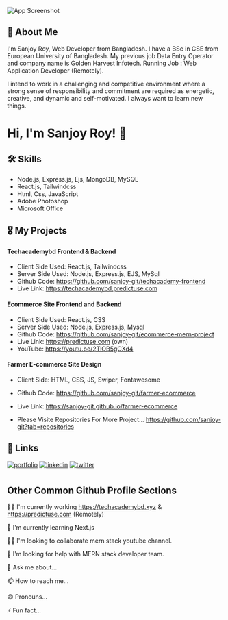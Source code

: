 ![App Screenshot](https://media.licdn.com/dms/image/C4D16AQEYrkTvO1YyJg/profile-displaybackgroundimage-shrink_350_1400/0/1654975135395?e=1694649600&v=beta&t=VqaJ9dlNV8BgWFdpeR6TJXhG-LK5tcFpzLzteyDCtzk)


## 🚀 About Me

I'm Sanjoy Roy, Web Developer from  Bangladesh. I have a BSc in CSE from European University of Bangladesh. My previous job Data Entry Operator and company name is Golden Harvest Infotech. Running Job : Web Application Developer (Remotely).

I intend to work in a challenging and competitive environment where a strong sense of responsibility and commitment are required as energetic, creative, and dynamic and self-motivated. I always want to learn new things.


# Hi, I'm Sanjoy Roy! 👋
## 🛠 Skills

- Node.js, Express.js, Ejs, MongoDB, MySQL
- React.js, Tailwindcss
- Html, Css, JavaScript
- Adobe Photoshop
- Microsoft Office


## 🎖️ My Projects

#### Techacademybd Frontend & Backend
- Client Side Used: React.js, Tailwindcss 
- Server Side Used: Node.js, Express.js, EJS, MySql
- Github Code: https://github.com/sanjoy-git/techacademy-frontend
- Live Link: https://techacademybd.predictuse.com

#### Ecommerce Site Frontend and Backend
- Client Side Used: React.js, CSS
- Server Side Used: Node.js, Express.js, Mysql
- Github Code: https://github.com/sanjoy-git/ecommerce-mern-project
- Live Link: https://predictuse.com (own)
- YouTube: https://youtu.be/2TlOB5gCXd4

#### Farmer E-commerce Site Design
- Client Side: HTML, CSS, JS, Swiper, Fontawesome
- Github Code: https://github.com/sanjoy-git/farmer-ecommerce
- Live Link: https://sanjoy-git.github.io/farmer-ecommerce

- Please Visite Repositories For More Project... https://github.com/sanjoy-git?tab=repositories


## 🔗 Links
[![portfolio](https://img.shields.io/badge/portfolio-000?style=for-the-badge&logo=ko-fi&logoColor=white)](https://github.com/sanjoy-git?tab=repositories)
[![linkedin](https://img.shields.io/badge/linkedin-0A66C2?style=for-the-badge&logo=linkedin&logoColor=white)](https://www.linkedin.com/in/sanjoy-in)
[![twitter](https://img.shields.io/badge/youtube-red?style=for-the-badge&logo=youtube&logoColor=white)](https://www.youtube.com/@sanjoy-roy)

#

## Other Common Github Profile Sections
👩‍💻 I'm currently working https://techacademybd.xyz & https://predictuse.com (Remotely)

🧠 I'm currently learning Next.js

👯‍♀️ I'm looking to collaborate mern stack youtube channel.

🤔 I'm looking for help with MERN stack developer team.

💬 Ask me about...

📫 How to reach me...

😄 Pronouns...

⚡️ Fun fact...

